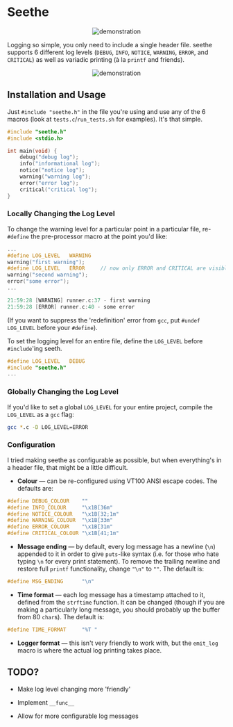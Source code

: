 # Seethe

<p align="center">
    <img alt="demonstration" src="https://i.imgur.com/PLJjHmP.png">
</p>

Logging so simple, you only need to include a single header file. seethe supports 6 different log levels (`DEBUG`, `INFO`, `NOTICE`, `WARNING`, `ERROR`, and `CRITICAL`) as well as variadic printing (à la `printf` and friends).

<p align="center">
    <img alt="demonstration" src="https://s2.gifyu.com/images/hGbWMYo1Qn.gif">
</p>

## Installation and Usage

Just `#include "seethe.h"` in the file you're using and use any of the 6 macros (look at `tests.c`/`run_tests.sh` for examples). It's that simple.

```c
#include "seethe.h"
#include <stdio.h>

int main(void) {
    debug("debug log");
    info("informational log");
    notice("notice log");
    warning("warning log");
    error("error log");
    critical("critical log");
}
```

### Locally Changing the Log Level

To change the warning level for a particular point in a particular file, re-`#define` the pre-processor macro at the point you'd like:

```c
...
#define LOG_LEVEL   WARNING
warning("first warning");
#define LOG_LEVEL   ERROR     // now only ERROR and CRITICAL are visible
warning("second warning");
error("some error");
...
```

```c
21:59:28 [WARNING] runner.c:37 - first warning
21:59:28 [ERROR] runner.c:40 - some error
```

(If you want to suppress the 'redefinition' error from `gcc`, put `#undef LOG_LEVEL` before your `#define`).

To set the logging level for an entire file, define the `LOG_LEVEL` before `#include`'ing seeth.

```c
#define LOG_LEVEL   DEBUG
#include "seethe.h"
...
```

### Globally Changing the Log Level

If you'd like to set a global `LOG_LEVEL` for your entire project, compile the `LOG_LEVEL` as a `gcc` flag:

```bash
gcc *.c -D LOG_LEVEL=ERROR
```

### Configuration

I tried making seethe as configurable as possible, but when everything's in a header file, that might be a little difficult.

- **Colour** — can be re-configured using VT100 ANSI escape codes. The defaults are:

```c
#define DEBUG_COLOUR    ""
#define INFO_COLOUR     "\x1B[36m"
#define NOTICE_COLOUR   "\x1B[32;1m"
#define WARNING_COLOUR  "\x1B[33m"
#define ERROR_COLOUR    "\x1B[31m"
#define CRITICAL_COLOUR "\x1B[41;1m"
```

- **Message ending** — by default, every log message has a newline (`\n`) appended to it in order to give `puts`-like syntax (i.e. for those who hate typing `\n` for every print statement). To remove the trailing newline and restore full `printf` functionality, change `"\n"` to `""`. The default is:

```c
#define MSG_ENDING      "\n"
```

- **Time format** — each log message has a timestamp attached to it, defined from the `strftime` function. It can be changed (though if you are making a particularly long message, you should probably up the buffer from 80 `char`s). The default is:

```c
#define TIME_FORMAT     "%T "
```

- **Logger format** — this isn't very friendly to work with, but the `emit_log` macro is where the actual log printing takes place.

## TODO?

- Make log level changing more 'friendly'

- Implement `__func__`

- Allow for more configurable log messages
